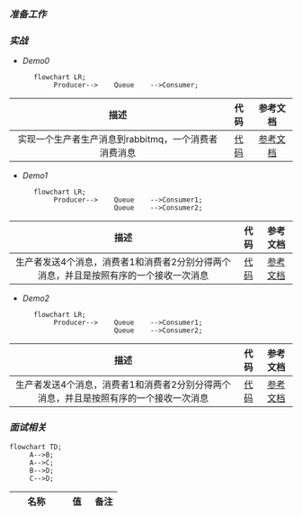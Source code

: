 ### *准备工作*


### *实战*
* *Demo0*
```mermaid
      flowchart LR;
           Producer-->    Queue    -->Consumer;
```
| <div style="width:100%">描述</div>  | 代码      | 参考文档   |
|    :----:   |          :---: |  :---: |
| 实现一个生产者生产消息到rabbitmq，一个消费者消费消息       | [代码](https://github.com/zengjunhuai/Code/tree/master/MQProject/RabbitMQProject/Hellow%20World "悬停显示")  | [参考文档](https://www.yuque.com/yuqueyonghu7as8iq/ptfglx/tguuvso1rbti52by) |

* *Demo1*
```mermaid
      flowchart LR;
           Producer-->    Queue    -->Consumer1;
                          Queue    -->Consumer2;
```
| 描述  | 代码      | 参考文档   |
|    :----:   |          :---: |  :---: |
| 生产者发送4个消息，消费者1和消费者2分别分得两个消息，并且是按照有序的一个接收一次消息      | [代码](https://github.com/zengjunhuai/Code/tree/master/MQProject/RabbitMQProject/Demo1 "悬停显示")  | [参考文档](https://www.yuque.com/yuqueyonghu7as8iq/ptfglx/meu9rhvidncelqfc) |

* *Demo2*
```mermaid
      flowchart LR;
           Producer-->    Queue    -->Consumer1;
                          Queue    -->Consumer2;
```
| 描述  | 代码      | 参考文档   |
|    :----:   |          :---: |  :---: |
| 生产者发送4个消息，消费者1和消费者2分别分得两个消息，并且是按照有序的一个接收一次消息      | [代码](https://github.com/zengjunhuai/Code/tree/master/MQProject/RabbitMQProject/Demo1 "悬停显示")  | [参考文档](https://www.yuque.com/yuqueyonghu7as8iq/ptfglx/meu9rhvidncelqfc) |

### *面试相关*

```mermaid
flowchart TD;
     A-->B;
     A-->C;
     B-->D;
     C-->D;
```
<div>
    <table style="width: 100%">
        <thead>
            <tr>
                <th style="width: 50%">名称</th>
                <th style="width: 25%">值</th>
                <th style="width: 25%">备注</th>
            </tr>
        </thead>
        <tbody>
           <!-- 省略 tbody 内容 -->
        </tbody>
    </table>
</div>



